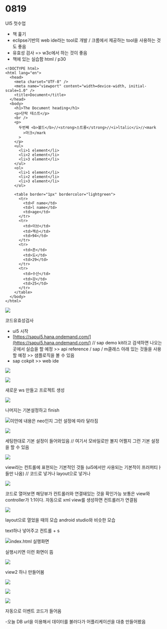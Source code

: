 # 0819

 UI5 첫수업

* 책 훑기
* eclipse기반의 web ide라는 tool로 개발 / 크롬에서 제공하는 tool을 사용하는 것도 좋음  
* 유효성 검사 =&gt; w3c에서 하는 것이 좋음 
* 책에 있는 실습함 html / p30

```text
<!DOCTYPE html>
<html lang="en">
  <head>
    <meta charset="UTF-8" />
    <meta name="viewport" content="width=device-width, initial-scale=1.0" />
    <title>Document</title>
  </head>
  <body>
    <h1>The Document heading</h1>
    <p>단락 테스트</p>
    <br />
    <p>
      두번째 <b>볼드</b>//<strong>스트롱</strong>//<i>ltalic</i>//<mark
        >마크</mark
      >
    </p>
    <ul>
      <li>1 element</li>
      <li>2 element</li>
      <li>3 element</li>
    </ul>
    <ol>
      <li>1 element</li>
      <li>2 element</li>
      <li>3 element</li>
    </ol>

    <table border="1px" bordercolor="lightgreen">
      <tr>
        <td>F name</td>
        <td>l name</td>
        <td>age</td>
      </tr>
      <tr>
        <td>이브</td>
        <td>잭슨</td>
        <td>94</td>
      </tr>
      <tr>
        <td>존</td>
        <td>도</td>
        <td>29</td>
      </tr>
      <tr>
        <td>수산</td>
        <td>강</td>
        <td>25</td>
      </tr>
    </table>
  </body>
</html>
```

![](../../../.gitbook/assets/image%20%28315%29.png)

코드유효성검사

* ui5 시작
* [https://sapui5.hana.ondemand.com/](https://sapui5.hana.ondemand.com/) // sap demo kit라고 검색하면 나오는 곳에서 실습을 할 예정 &gt;&gt; api reference / sap / m클래스 아래 있는 것들을 사용할 예정 &gt;&gt; 샘플로직을 볼 수 있음
* sap cokpit  &gt;&gt; web ide

![](../../../.gitbook/assets/image%20%28287%29.png)

![](../../../.gitbook/assets/image%20%28316%29.png)

새로운 ws 만들고 프로젝트 생성

![](../../../.gitbook/assets/image%20%28320%29.png)

나머지는 기본설정하고 finish

![&#xC774;&#xC548;&#xC5D0; &#xB0B4;&#xC6A9;&#xC740; neo&#xC778;&#xC9C0; &#xADF8;&#xB7F0; &#xC124;&#xC815;&#xC5D0; &#xB530;&#xB77C; &#xB2EC;&#xB77C;&#xC9D0;](../../../.gitbook/assets/image%20%28302%29.png)

![](../../../.gitbook/assets/image%20%28298%29.png)

세팅한대로 기본 설정이 들어와있음 // 여기서 모바일로만 볼지 어쩔지 그런 기본 설정을 할 수 있음 



![](../../../.gitbook/assets/image%20%28306%29.png)

view라는 컨트롤에 표현되는 기본적인 것들 \(ui5에서만 사용되는 기본적이 프러퍼티ㅏ들만 나옴\) // 코드로 넣거나 layout으로 넣거나 

![](../../../.gitbook/assets/image%20%28299%29.png)

코드로 열어보면 해당뷰가 컨트롤러와 연결돼있는 것을 확인가능 보통은 view와 controller가 1:1이다. 자동으로 xml view를 생성하면 컨트롤러가 연결됨

![](../../../.gitbook/assets/image%20%28336%29.png)

layout으로 열었을 때의 모습 android studio와 비슷한 모습

text하나 넣어주고 컨트롤 + s 

![index.html &#xC2E4;&#xD589;&#xD654;&#xBA74;](../../../.gitbook/assets/image%20%28339%29.png)

실행시키면 이런 화면이 뜸

![](../../../.gitbook/assets/image%20%28325%29.png)

view2 하나 만들어봄

![](../../../.gitbook/assets/image%20%28297%29.png)

![](../../../.gitbook/assets/image%20%28333%29.png)

![](../../../.gitbook/assets/image%20%28313%29.png)

자동으로 이벤트 코드가 들어옴

-오늘 DB url을 이용해서 데이터를 불러다가 어플리케이션을 대충 만들어봤음

